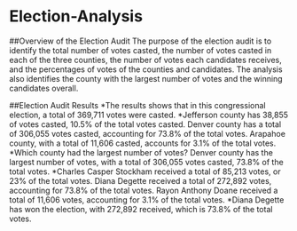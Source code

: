 # Election-Analysis
##Overview of the Election Audit
The purpose of the election audit is to identify the total number of votes casted, the number of votes casted in each of the three counties, 
the number of votes each candidates receives, and the percentages of votes of the counties and candidates. The analysis also identifies the county 
with the largest number of votes and the winning candidates overall.

##Election Audit Results
*The results shows that in this congressional election, a total of 369,711 votes were casted.
*Jefferson county has 38,855 of votes casted, 10.5% of the total votes casted. 
 Denver county has a total of 306,055 votes casted, accounting for 73.8% of the total votes. 
 Arapahoe county, with a total of 11,606 casted, accounts for 3.1% of the total votes.
*Which county had the largest number of votes? Denver county has the largest number of votes, with a total of 306,055 votes casted, 73.8% of the total votes.
*Charles Casper Stockham received a total of 85,213 votes, or 23% of the total votes. 
 Diana Degette received a total of 272,892 votes, accounting for 73.8% of the total votes.
 Rayon Anthony Doane received a total of 11,606 votes, accounting for 3.1% of the total votes.
*Diana Degette has won the election, with 272,892 received, which is 73.8% of the total votes.
